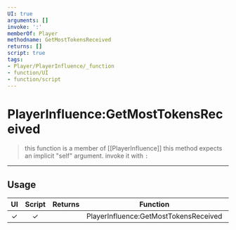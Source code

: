 ```yaml
---
UI: true
arguments: []
invoke: ':'
memberOf: Player
methodname: GetMostTokensReceived
returns: []
script: true
tags:
- Player/PlayerInfluence/_function
- function/UI
- function/script
---
```

# PlayerInfluence:GetMostTokensReceived
> this function is a member of [[PlayerInfluence]]
> this method expects an implicit "self" argument. invoke it with `:`
-----
## Usage
|  UI | Script | Returns | Function | Arguments |
|:---:|:------:|-------:|:--------:|:---------|
|✓|✓||PlayerInfluence:GetMostTokensReceived||
